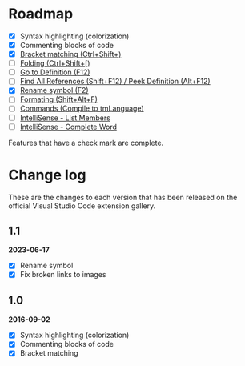 # Roadmap

- [x] Syntax highlighting (colorization)
- [x] Commenting blocks of code
- [x] [Bracket matching (Ctrl+Shift+\)](https://code.visualstudio.com/docs/editor/editingevolved#_bracket-matching)
- [ ] [Folding (Ctrl+Shift+\[)](https://code.visualstudio.com/docs/editor/codebasics#_folding)
- [ ] [Go to Definition (F12)](https://code.visualstudio.com/docs/editor/editingevolved#_go-to-definition)
- [ ] [Find All References (Shift+F12) / Peek Definition (Alt+F12)](https://code.visualstudio.com/docs/editor/editingevolved#_peek)
- [x] [Rename symbol (F2)](https://code.visualstudio.com/docs/editor/editingevolved#_rename-symbol)
- [ ] [Formating (Shift+Alt+F)](https://code.visualstudio.com/docs/editor/codebasics#_formatting)
- [ ] [Commands (Compile to tmLanguage)](https://code.visualstudio.com/docs/editor/tasks)
- [ ] [IntelliSense - List Members](https://code.visualstudio.com/docs/editor/intellisense)
- [ ] [IntelliSense - Complete Word](https://code.visualstudio.com/docs/editor/intellisense)

Features that have a check mark are complete.

# Change log

These are the changes to each version that has been released
on the official Visual Studio Code extension gallery.

## 1.1

**2023-06-17**

  - [x] Rename symbol
  - [x] Fix broken links to images

## 1.0

**2016-09-02**

  - [x] Syntax highlighting (colorization)
  - [x] Commenting blocks of code
  - [x] Bracket matching
